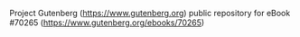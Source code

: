 Project Gutenberg (https://www.gutenberg.org) public repository for
eBook #70265 (https://www.gutenberg.org/ebooks/70265)
